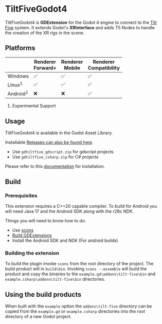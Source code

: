 # TiltFiveGodot4

TiltFiveGodot4 is **GDExtension** for the Godot 4 engine to connect to the [Tilt Five](https://www.tiltfive.com/) system. It extends Godot's **XRInterface** and adds T5 Nodes to handle the creation of the XR rigs in the scene.

## Platforms

| | Renderer</br> Forward+ | Renderer</br> Mobile | Renderer</br> Compatibility |
| - | - | - | - |
| Windows | ✅ | ✅ | ✅ |
| Linux<sup>1</sup> | ✅ |✅ | ✅ |
| Android<sup>1</sup> |&#10060;| &#10060; | ✅ |

 1. Experimental Support

## Usage

TiltFiveGodot4 is available in the Godot Asset Library. 

Installable [Releases can also be found here](https://github.com/GodotVR/TiltFiveGodot4/releases). 
- Use `gdtiltfive_gdscript.zip` for gdscript projects
- Use `gdtiltfive_csharp.zip` for C# projects

Please refer to this [documentation](https://patrickdown.github.io/godot/tilt-five-godot-4.html) for installation.

## Build

### Prerequisites

This extension requires a C++20 capable compiler. To build for Android you will need Java 17 and the Android SDK along with the r26c NDK.

Things you will need to know how to do.
* Use [scons](https://scons.org/) 
* [Build GDExtensions](https://docs.godotengine.org/en/stable/tutorials/scripting/gdextension/gdextension_cpp_example.html)
* Install the Android SDK and NDK (For android builds)

### Building the extension

To build the plugin invoke `scons` from the root directory of the project. The build product will in `build\bin`.  Invoking `scons --assemble` will build the product and copy the binaries to the `example.gd\addons\tilt-five\bin` and `example.csharp\addons\tilt-five\bin` directories. 

## Using the build products

When built with the `example` option the `addons\tilt-five` directory can be copied from the `example.gd` or `example.csharp` directories into the root directory of a new Godot project.



